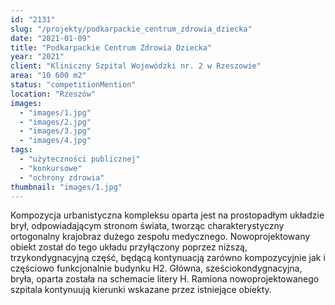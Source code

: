 ```yaml
---
id: "2131"
slug: "/projekty/podkarpackie_centrum_zdrowia_dziecka"
date: "2021-01-09"
title: "Podkarpackie Centrum Zdrowia Dziecka"
year: "2021"
client: "Kliniczny Szpital Wojewódzki nr. 2 w Rzeszowie"
area: "10 600 m2"
status: "competitionMention"
location: "Rzeszów"
images:
  - "images/1.jpg"
  - "images/2.jpg"
  - "images/3.jpg"
  - "images/4.jpg"
tags:
  - "użyteczności publicznej"
  - "konkursowe"
  - "ochrony zdrowia"
thumbnail: "images/1.jpg"
---
```

Kompozycja urbanistyczna kompleksu oparta jest na prostopadłym układzie brył, odpowiadającym stronom świata, tworząc charakterystyczny ortogonalny krajobraz dużego zespołu medycznego. Nowoprojektowany obiekt został do tego układu przyłączony poprzez niższą, trzykondygnacyjną część, będącą kontynuacją zarówno kompozycyjnie jak i częściowo funkcjonalnie budynku H2. Główna, sześciokondygnacyjna, bryła, oparta została na schemacie litery H. Ramiona nowoprojektowanego szpitala kontynuują kierunki wskazane przez istniejące obiekty.
